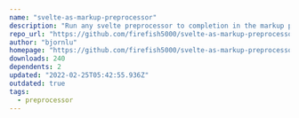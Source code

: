 ```yaml
---
name: "svelte-as-markup-preprocessor"
description: "Run any svelte preprocessor to completion in the markup phase"
repo_url: "https://github.com/firefish5000/svelte-as-markup-preprocessor"
author: "bjornlu"
homepage: "https://github.com/firefish5000/svelte-as-markup-preprocessor#readme"
downloads: 240
dependents: 2
updated: "2022-02-25T05:42:55.936Z"
outdated: true
tags: 
  - preprocessor
---
```

